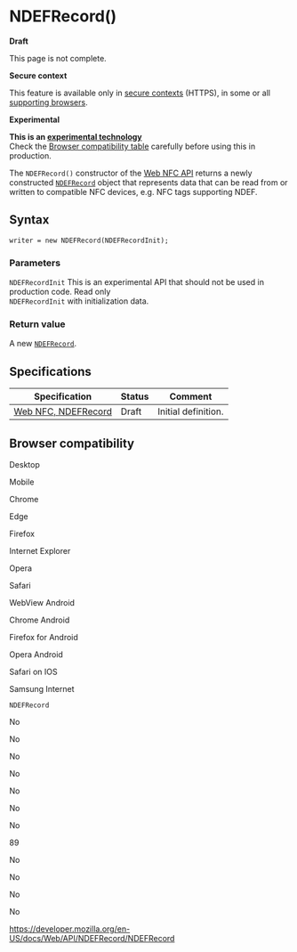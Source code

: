 # NDEFRecord()

**Draft**

This page is not complete.

**Secure context**

This feature is available only in [secure contexts](https://developer.mozilla.org/en-US/docs/Web/Security/Secure_Contexts) (HTTPS), in some or all [supporting browsers](#browser_compatibility).

**Experimental**

**This is an [experimental technology](https://developer.mozilla.org/en-US/docs/MDN/Guidelines/Conventions_definitions#experimental)**  
Check the [Browser compatibility table](#browser_compatibility) carefully before using this in production.

The `NDEFRecord()` constructor of the [Web NFC API](../webnfc_api) returns a newly constructed [`NDEFRecord`](../ndefrecord) object that represents data that can be read from or written to compatible NFC devices, e.g. NFC tags supporting NDEF.

## Syntax

    writer = new NDEFRecord(NDEFRecordInit);

### Parameters

`NDEFRecordInit` <span class="icon experimental" viewbox="0 0 100 100" xmlns="http://www.w3.org/2000/svg" role="img"> This is an experimental API that should not be used in production code. </span> <span class="badge inline readonly">Read only </span>  
<span class="page-not-created">`NDEFRecordInit`</span> with initialization data.

### Return value

A new [`NDEFRecord`](../ndefrecord).

## Specifications

<table><thead><tr class="header"><th>Specification</th><th>Status</th><th>Comment</th></tr></thead><tbody><tr class="odd"><td><a href="https://w3c.github.io/web-nfc/#dom-ndefrecord">Web NFC, NDEFRecord</a></td><td>Draft</td><td>Initial definition.</td></tr></tbody></table>

## Browser compatibility

Desktop

Mobile

Chrome

Edge

Firefox

Internet Explorer

Opera

Safari

WebView Android

Chrome Android

Firefox for Android

Opera Android

Safari on IOS

Samsung Internet

`NDEFRecord`

No

No

No

No

No

No

No

89

No

No

No

No

<a href="https://developer.mozilla.org/en-US/docs/Web/API/NDEFRecord/NDEFRecord" class="_attribution-link">https://developer.mozilla.org/en-US/docs/Web/API/NDEFRecord/NDEFRecord</a>
